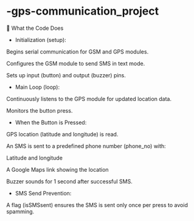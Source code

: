 # -gps-communication_project
📲 What the Code Does
*  Initialization (setup):

Begins serial communication for GSM and GPS modules.

Configures the GSM module to send SMS in text mode.

Sets up input (button) and output (buzzer) pins.

*  Main Loop (loop):

Continuously listens to the GPS module for updated location data.

Monitors the button press.

*  When the Button is Pressed:

GPS location (latitude and longitude) is read.

An SMS is sent to a predefined phone number (phone_no) with:

Latitude and longitude

A Google Maps link showing the location

Buzzer sounds for 1 second after successful SMS.

*  SMS Send Prevention:

A flag (isSMSsent) ensures the SMS is sent only once per press to avoid spamming.

